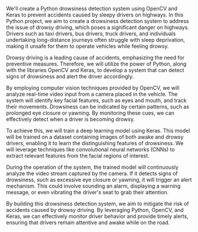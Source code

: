 We'll create a Python drowsiness detection system using OpenCV and Keras to prevent accidents caused by sleepy drivers on highways. In this Python project, we aim to create a drowsiness detection system to address the issue of drowsy driving, which poses a significant danger on highways. Drivers such as taxi drivers, bus drivers, truck drivers, and individuals undertaking long-distance journeys often struggle with sleep deprivation, making it unsafe for them to operate vehicles while feeling drowsy.

Drowsy driving is a leading cause of accidents, emphasizing the need for preventive measures. Therefore, we will utilize the power of Python, along with the libraries OpenCV and Keras, to develop a system that can detect signs of drowsiness and alert the driver accordingly.

By employing computer vision techniques provided by OpenCV, we will analyze real-time video input from a camera placed in the vehicle. The system will identify key facial features, such as eyes and mouth, and track their movements.
Drowsiness can be indicated by certain patterns, such as prolonged eye closure or yawning. By monitoring these cues, we can effectively detect when a driver is becoming drowsy.

To achieve this, we will train a deep learning model using Keras. This model will be trained on a dataset containing images of both awake and drowsy drivers, enabling it to learn the distinguishing features of drowsiness. We will leverage techniques like convolutional neural networks (CNNs) to extract relevant features from the facial regions of interest.

During the operation of the system, the trained model will continuously analyze the video stream captured by the camera. If it detects signs of drowsiness, such as excessive eye closure or yawning, it will trigger an alert mechanism. This could involve sounding an alarm, displaying a warning message, or even vibrating the driver's seat to grab their attention.

By building this drowsiness detection system, we aim to mitigate the risk of accidents caused by drowsy driving. By leveraging Python, OpenCV, and Keras, we can effectively monitor driver behavior and provide timely alerts, ensuring that drivers remain attentive and awake while on the road.
